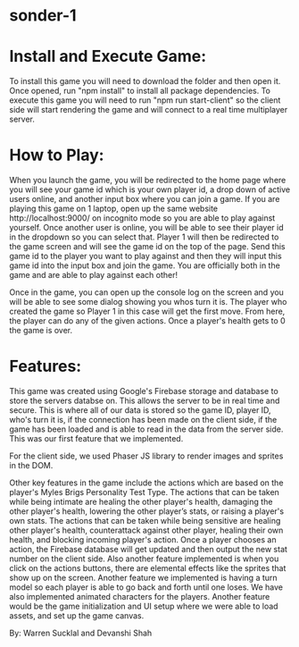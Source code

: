 # sonder-1

# Install and Execute Game:

To install this game you will need to download the folder and then open it. Once opened, run "npm install" to install all package dependencies. 
To execute this game you will need to run "npm run start-client" so the client side will start rendering the game and will connect to a real time multiplayer server. 

# How to Play:

When you launch the game, you will be redirected to the home page where you will see your game id which is your own player id, a drop down of active users online, and another input box where you can join a game. If you are playing this game on 1 laptop, open up the same website http://localhost:9000/ on incognito mode so you are able to play against yourself. Once another user is online, you will be able to see their player id in the dropdown so you can select that. Player 1 will then be redirected to the game screen and will see the game id on the top of the page. Send this game id to the player you want to play against and then they will input this game id into the input box and join the game. You are officially both in the game and are able to play against each other!

Once in the game, you can open up the console log on the screen and you will be able to see some dialog showing you whos turn it is. The player who created the game so Player 1 in this case will get the first move. From here, the player can do any of the given actions. Once a player's health gets to 0 the game is over. 

# Features: 

This game was created using Google's Firebase storage and database to store the servers databse on. This allows the server to be in real time and secure. This is where all of our data is stored so the game ID, player ID, who's turn it is, if the connection has been made on the client side, if the game has been loaded and is able to read in the data from the server side. This was our first feature that we implemented. 

For the client side, we used Phaser JS library to render images and sprites in the DOM. 

Other key features in the game include the actions which are based on the player's Myles Brigs Personality Test Type. The actions that can be taken while being intimate are healing the other player's health, damaging the other player's health, lowering the other player’s stats, or raising a player's own stats. The actions that can be taken while being sensitive are healing other player's health, counterattack against other player, healing their own health, and blocking incoming player's action. Once a player chooses an action, the Firebase database will get updated and then output the new stat number on the client side. Also another feature implemented is when you click on the actions buttons, there are elemental effects like the sprites that show up on the screen. Another feature we implemented is having a turn model so each player is able to go back and forth until one loses. We have also implemented animated characters for the players. Another feature would be the game initialization and UI setup where we were able to load assets, and set up the game canvas. 

By: Warren Sucklal and Devanshi Shah
